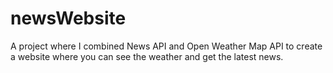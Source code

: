 # newsWebsite
A project where I combined News API and Open Weather Map API to create a website where you can see the weather and get the latest news.
